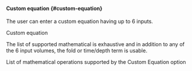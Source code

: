 #### Custom equation {#custom-equation}

The user can enter a custom equation having up to 6 inputs.

Custom equation

The list of supported mathematical is exhaustive and in addition to any of the 6 input volumes, the fold or time/depth term is usable.

List of mathematical operations supported by the Custom Equation option